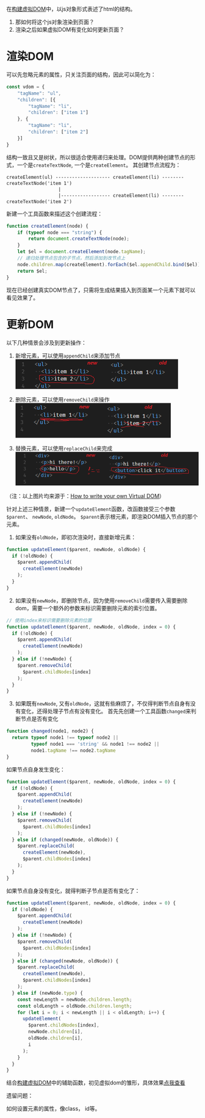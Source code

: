 在[构建虚拟DOM](./构建虚拟DOM.md)中，以js对象形式表述了html的结构。
1. 那如何将这个js对象渲染到页面？
2. 渲染之后如果虚拟DOM有变化如何更新页面？

# 渲染DOM
可以先忽略元素的属性，只关注页面的结构，因此可以简化为：
```js
const vdom = { 
    "tagName": "ul",
    "children": [{
        "tagName": "li", 
        "children": ["item 1"]
    }, { 
        "tagName": "li", 
        "children": ["item 2"] 
    }]
}
```
结构一致且又是树状，所以很适合使用递归来处理。DOM提供两种创建节点的形式，一个是`createTextNode`, 一个是`createElement`。
其创建节点流程为：
```
createElement(ul) -------------------- createElement(li) -------- createTextNode('item 1')
                   |
                   |------------------ createElement(li) -------- createTextNode('item 2')

```
新建一个工具函数来描述这个创建流程：
```js
function createElement(node) {
    if (typeof node === "string") {
        return document.createTextNode(node);
    }
    let $el = document.createElement(node.tagName);
    // 递归处理节点包含的子节点，然后添加到改节点上
    node.children.map(createElement).forEach($el.appendChild.bind($el));
    return $el;
}
```
现在已经创建真实DOM节点了，只需将生成结果插入到页面某一个元素下就可以看见效果了。

# 更新DOM
以下几种情景会涉及到更新操作：
1. 新增元素，可以使用`appendChild`来添加节点
![新增元素](./img/edit_dom_add.png)

2. 删除元素，可以使用`removeChild`来操作
![删除元素](./img/edit_dom_rm.png)

3. 替换元素，可以使用`replaceChild`来完成
![替换元素](./img/edit_dom_replace.png)

（注：以上图片均来源于：[How to write your own Virtual DOM](https://medium.com/@deathmood/how-to-write-your-own-virtual-dom-ee74acc13060)）

针对上述三种情景，新建一个`updateElement`函数，改函数接受三个参数`$parent`、 `newNode`, `oldNode`。
`$parent`表示根元素，即渲染DOM插入节点的那个元素。

1. 如果没有`oldNode`，即初次渲染时，直接新增元素：
```js
function updateElement($parent, newNode, oldNode) {
  if (!oldNode) {
    $parent.appendChild(
      createElement(newNode)
    );
  }
}
```

2. 如果没有`newNode`，即删除节点，因为使用`removeChild`需要传入需要删除dom，需要一个额外的参数来标识需要删除元素的索引位置。
```js
// 使用index来标识需要删除元素的位置
function updateElement($parent, newNode, oldNode, index = 0) {
  if (!oldNode) {
    $parent.appendChild(
      createElement(newNode)
    );
  } else if (!newNode) {
    $parent.removeChild(
      $parent.childNodes[index]
    );
  }
}
```

3. 如果既有`newNode`, 又有`oldNode`，这就有些麻烦了，不仅得判断节点自身有没有变化，还得处理子节点有没有变化。
首先先创建一个工具函数`changed`来判断节点是否有变化
```js
function changed(node1, node2) {
  return typeof node1 !== typeof node2 ||
         typeof node1 === 'string' && node1 !== node2 ||
         node1.tagName !== node2.tagName
}
```
如果节点自身发生变化：
```js
function updateElement($parent, newNode, oldNode, index = 0) {
  if (!oldNode) {
    $parent.appendChild(
      createElement(newNode)
    );
  } else if (!newNode) {
    $parent.removeChild(
      $parent.childNodes[index]
    );
  } else if (changed(newNode, oldNode)) {
    $parent.replaceChild(
      createElement(newNode),
      $parent.childNodes[index]
    );
  }
}
```
如果节点自身没有变化，就得判断子节点是否有变化了：
```js
function updateElement($parent, newNode, oldNode, index = 0) {
  if (!oldNode) {
    $parent.appendChild(
      createElement(newNode)
    );
  } else if (!newNode) {
    $parent.removeChild(
      $parent.childNodes[index]
    );
  } else if (changed(newNode, oldNode)) {
    $parent.replaceChild(
      createElement(newNode),
      $parent.childNodes[index]
    );
  } else if (newNode.type) {
    const newLength = newNode.children.length;
    const oldLength = oldNode.children.length;
    for (let i = 0; i < newLength || i < oldLength; i++) {
      updateElement(
        $parent.childNodes[index],
        newNode.children[i],
        oldNode.children[i],
        i
      );
    }
  }
}
```
结合[构建虚拟DOM](./构建虚拟DOM.md)中的辅助函数，初见虚拟dom的雏形，具体效果[点我查看](http://xchb.work/demo/virtual-dom/representing/index.html)

遗留问题：

如何设置元素的属性，像class， id等。